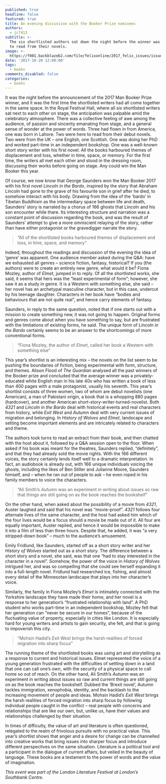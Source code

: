 ```yaml
---
published: true
headline: false
featured: true
title: An evening discussion with the Booker Prize nominees
authors:
  - jc7413
subtitle: >-
  The six shortlisted authors sat down the night before the winner was revealed
  to read from their novels.
image: >-
  https://f001.backblazeb2.com/file/felixonline/2017_felix_issues/issue_1672/1672_books_booker.jpg
date: '2017-10-20 12:00:00'
tags:
  - books
comments_disabled: false
categories:
  - books
---
```

It was the night before the announcement of the 2017 Man Booker Prize winner, and it was the first time the shortlisted writers had all come together in the same space. In the Royal Festival Hall, where all six shortlisted writers sat next to each other on stage, the anticipation was palpable amid the celebratory atmosphere. There was a collective feeling of awe among the audience, of passion and sincerity emanating from stage, and a general sense of wonder at the power of words.
Three had flown in from America, one was born in Lahore. Two were here to read from their debut novels. Two were from the UK – one English, one Scottish. One was doing her PhD and worked part-time in an independent bookshop. One was a well-known short story writer with his first novel. All the books harboured themes of displacement and loss, whether in time, space, or memory. For the first time, the writers all met each other and stood in the dressing room, discussing their works before going on stage. Any could win the Man Booker this year.

Of course, we now know that George Saunders won the Man Booker 2017 with his first novel _Lincoln in the Bardo_, inspired by the story that Abraham Lincoln had gone to the grave of his favourite son in grief after he died, to somehow interact with his body. Drawing from the idea of the ‘bardo’ in Tibetan Buddhism as the intermediary space between life and death, Saunders’ story is narrated by a chorus of 166 ghosts that Lincoln and his son encounter while there. Its interesting structure and narration was a constant point of discussion regarding the book, and was the result of Saunders’ attempt to give a more omniscient relaying of the story, rather than have either protagonist or the gravedigger narrate the story. 

> “All of the shortlisted books harboured themes of displacement and loss, in time, space, and memory”

Indeed, throughout the readings and discussion of the evening the idea of ‘genre’ was apparent. One audience member asked during the Q&A: have we exhausted all genres – science fiction, fantasy, historical? If you (the authors) were to create an entirely new genre, what would it be? Fiona Mozley, author of _Elmet_, jumped in to reply. Of all the shortlisted works, she said, it seems that hers was the “least experimental of form”; however, she saw it as a study in genre. It is a Western with something else, she said – her novel has an archetypal masculine character, but in this case, undercut by his teenage daughter. Characters in her book have “bodies and behaviours that are not quite real”, and hence carry elements of fantasy.

Saunders, in reply to the same question, noted that if one starts out with a mission to create something new, it was not going to happen. Original forms and genres come about when you have something to say, but are frustrated with the limitations of existing forms, he said. The unique form of _Lincoln in the Bardo_ certainly seems to be an answer to the shortcomings of more conventional forms.

> “Fiona Mozley, the author of _Elmet_, called her book a Western with something else”

This year’s shortlist is an interesting mix – the novels on the list seem to be pushing the boundaries of fiction, being experimental with form, structure, and themes. Alison Flood of _The Guardian_ analysed all the past winners of the Booker prize and concluded that the average winner was a privately-educated white English man in his late 40s who has written a book of less than 400 pages with a male protagonist, usually his seventh. This year’s shortlist consists of three women, two of whom are debut novelists (one American), a man of Pakistani origin, a book that is a whopping 880 pages (hardcover), and another American short-story-writer-turned-novelist. Both _4321_ and _Lincoln in the Bardo_ deal with historical events and real characters from history, while _Exit West_ and _Autumn_ deal with very current issues of migration and belonging. In _History of Wolves_ and _Elmet_, landscape and setting become important elements and are intricately related to characters and theme.

The authors took turns to read an extract from their book, and then chatted with the host about it, followed by a Q&A session open to the floor. When asked if his book was meant for the theatres, Saunders replied, “definitely”, and that they had already sold the movie rights. With the 166 different voices, the story certainly lends itself well to a dramatic interpretation. In fact, an audiobook is already out, with 166 unique individuals voicing the ghosts, including the likes of Ben Stiller and Julianne Moore, Saunders himself, and – when he ran out of people to ask – he even roped in his family members to voice the characters.

> “Ali Smith’s _Autumn_ was an experiment in writing about issues so raw that things are still going on as the book reaches the bookshelf”

On the other hand, when asked about the possibility of a movie from _4321_, Auster laughed and said that his novel was “movie-proof”. _4321_ follows four alternate lives of the same character, and the host had asked him which of the four lives would be a focus should a movie be made out of it. All four are equally important, Auster replied, and hence it would be impossible to make it into a film of less than three hours. Despite that, he added, it was “a very stripped-down book” – much to the audience’s amusement.

Emily Fridlund, like Saunders, started off as a short story writer and her _History of Wolves_ started out as a short story. The difference between a short story and a novel, she said, was that one “had to stay interested in the character in a novel”. Somehow, the power of the voice in _History of Wolves_ intrigued her, and was so compelling that she could see herself expanding it into a full-length novel. Fridlund had researched ice, fishing, and almost every detail of the Minnesotan landscape that plays into her character’s voice. 

Similarly, the family in Fiona Mozley’s _Elmet_ is intimately connected with the Yorkshire landscape they have made their home, and her novel is a response to her generation’s “frustrated relationship with land”. A PhD student who works part-time in an independent bookshop, Mozley felt that her generation can “never be secure in our homes”, because of the fluctuating value of property, especially in cities like London. It is especially hard for young writers and artists to gain security, she felt, and that is going to impoverish this city.

> “Mohsin Hadid’s _Exit West_ brings the harsh realities of forced migration into sharp focus”

The running theme of the shortlisted books was using art and storytelling as a response to current and historical issues. Elmet represented the voice of a young generation frustrated with the difficulties of settling down in a land that one can call one’s own, with the security of a physical space to call home so out of reach. On the other hand, Ali Smith’s _Autumn_ was an experiment in writing about issues so raw and current things are still going on as the book reaches the bookshelf. Dubbed the ‘Brexit novel’, Autumn tackles immigration, xenophobia, identity, and the backlash to the increasing movement of people and ideas. Mohsin Hadid’s _Exit West_ brings the harsh realities of forced migration into sharp focus by following individual people caught in the conflict – real people with concerns and relationships that are like our own, but, unlike us, have their values and relationships challenged by their situation.

In times of difficulty, the value of art and literature is often questioned, relegated to the realm of frivolous pursuits with no practical value. This year’s shortlist shows that anger and a desire for change can be channelled into creative works that bring issues into sharper focus and introduce different perspectives on the same situation. Literature is a political tool and a participant in the dialogue of current affairs, but veiled in the beauty of language. These books are a testament to the power of words and the value of imagination.

_This event was part of the London Literature Festival at London’s Southbank Centre._
